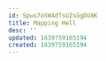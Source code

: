 ```yaml
---
id: Spws7oSWAdTsUZsGgDU8K
title: Mapping Hell
desc: ''
updated: 1639759165194
created: 1639759165194
---
```


